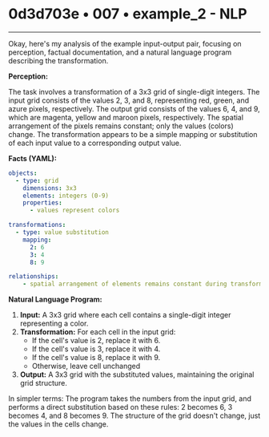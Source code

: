 # 0d3d703e • 007 • example_2 - NLP

---
Okay, here's my analysis of the example input-output pair, focusing on perception, factual documentation, and a natural language program describing the transformation.

**Perception:**

The task involves a transformation of a 3x3 grid of single-digit integers. The input grid consists of the values 2, 3, and 8, representing red, green, and azure pixels, respectively. The output grid consists of the values 6, 4, and 9, which are magenta, yellow and maroon pixels, respectively. The spatial arrangement of the pixels remains constant; only the values (colors) change. The transformation appears to be a simple mapping or substitution of each input value to a corresponding output value.

**Facts (YAML):**



```yaml
objects:
  - type: grid
    dimensions: 3x3
    elements: integers (0-9)
    properties:
      - values represent colors

transformations:
  - type: value substitution
    mapping:
      2: 6
      3: 4
      8: 9

relationships:
    - spatial arrangement of elements remains constant during transformation
```



**Natural Language Program:**

1.  **Input:** A 3x3 grid where each cell contains a single-digit integer representing a color.
2.  **Transformation:** For each cell in the input grid:
    *   If the cell's value is 2, replace it with 6.
    *   If the cell's value is 3, replace it with 4.
    *   If the cell's value is 8, replace it with 9.
    *   Otherwise, leave cell unchanged
3.  **Output:** A 3x3 grid with the substituted values, maintaining the original grid structure.

In simpler terms: The program takes the numbers from the input grid, and performs a direct substitution based on these rules: 2 becomes 6, 3 becomes 4, and 8 becomes 9. The structure of the grid doesn't change, just the values in the cells change.

